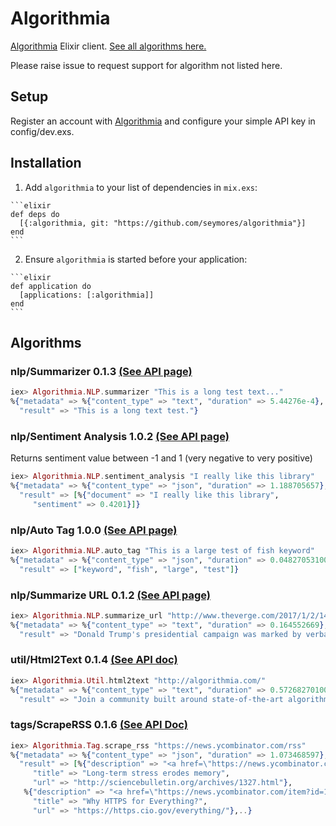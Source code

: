 # Algorithmia

[Algorithmia](http://developers.algorithmia.com) Elixir client.
[See all algorithms here.](https://algorithmia.com/algorithms)

Please raise issue to request support for algorithm not listed here.

## Setup
Register an account with [Algorithmia](http://algorithmia.com) and configure your simple API key in config/dev.exs.

## Installation

  1. Add `algorithmia` to your list of dependencies in `mix.exs`:

    ```elixir
    def deps do
      [{:algorithmia, git: "https://github.com/seymores/algorithmia"}]
    end
    ```

  2. Ensure `algorithmia` is started before your application:

    ```elixir
    def application do
      [applications: [:algorithmia]]
    end
    ```

## Algorithms

### nlp/Summarizer 0.1.3 [(See API page)](https://algorithmia.com/algorithms/nlp/Summarizer)

```elixir
iex> Algorithmia.NLP.summarizer "This is a long test text..."
%{"metadata" => %{"content_type" => "text", "duration" => 5.44276e-4},
  "result" => "This is a long text test."}
```

### nlp/Sentiment Analysis 1.0.2 [(See API page)](https://algorithmia.com/algorithms/nlp/SentimentAnalysis)

Returns sentiment value between -1 and 1 (very negative to very positive)

```elixir
iex> Algorithmia.NLP.sentiment_analysis "I really like this library"
%{"metadata" => %{"content_type" => "json", "duration" => 1.188705657},
  "result" => [%{"document" => "I really like this library",
     "sentiment" => 0.4201}]}
```

### nlp/Auto Tag 1.0.0 [(See API page)](https://algorithmia.com/algorithms/nlp/AutoTag)

```elixir
iex> Algorithmia.NLP.auto_tag "This is a large test of fish keyword"
%{"metadata" => %{"content_type" => "json", "duration" => 0.048270531000000005},
  "result" => ["keyword", "fish", "large", "test"]}
```

### nlp/Summarize URL 0.1.2 [(See API page)](https://algorithmia.com/algorithms/nlp/SummarizeURL)
```elixir
iex> Algorithmia.NLP.summarize_url "http://www.theverge.com/2017/1/2/14143852/donald-trump-courier-safer-than-computer"
%{"metadata" => %{"content_type" => "text", "duration" => 0.164552669},
  "result" => "Donald Trump's presidential campaign was marked by verbal attacks on his opponents, with the candidate aiming public criticism at everyone from Ted Cruz to Hillary Clinton, from Megyn Kelly to Gold Star father Khizr Khan. But now he's got a new target for his complaints: the humble computer. \"I'll tell you what: no computer is safe,\" he said."}
```

### util/Html2Text 0.1.4 [(See API doc)](https://algorithmia.com/algorithms/util/Html2Text)

```elixir
iex> Algorithmia.Util.html2text "http://algorithmia.com/"
%{"metadata" => %{"content_type" => "text", "duration" => 0.5726827010000001},
  "result" => "Join a community built around state-of-the-art algorithm development. Create, share, and build on other algorithms that live in the cloud. Build awesome apps by integrating algorithms via REST. We all struggle from information overload. By connecting to RSS feeds, scraping and summarizing content, we were able to create a smarter RSS client that will help you get more out of your reading time. This demo combines several algorithms from HTML scraping to natural language processing. Content recommendation engines usually require significant backend wiring and infrastructure. We overcame this challenge and built a drop-in (three line) recommendation engine that can be easily integrated into any blog. This demo leverages site mapping and several natural-language processing algorithms. Racy content is difficult to identify in order to filter it out when necessary. We sought a novel approach to this problem by drawing polygons around the face and nose, and then measuring skin tone inside the face area but outside the nose, and look for similar patches in the remaining areas of the image. This demo uses OpenCV for face and nose detection. Navigate Product Hunt like a pro with Product Genius. This Chrome extension uses FP-Growth to surface recommended products from other users who have upvoted the product you are looking at. This is similar to how Amazon's \"Customers Who Bought This Item Also Bought\" recommendations work. Learn how to build and implement your own collaborative filtering recommendation engine today. How likely is your city to be affected by a recession? By analyzing municipal building permit data and applying multiple time series algorithms, we created a live analysis of selected cities’ economic development and trajectory. This demo is an example of acquiring fresh data, applying denoising and regression techniques, and deploying a live model. How is your website viewed by search engines? We created an interactive visualizer by mapping all pages in a given domain, retrieving content from pages and applying the Page Rank algorithm. This demo uses domain mapping techniques and the Page Rank algorithm. \"... people had been working on these algorithms for years, but we'd never heard of them.\" \"... providing the smarts needed to do various tasks in the fields of machine learning, audio and visual processing, and even computer vision.\" \"... until now, [algorithms] have been hidden in academic journals or in other formats that are hard for businesses to find and consume.\" \"... a place for businesses with piles of data to find researchers with a dreamboat algorithm.\" \"... a three-way intersection between machine learning, the API economy, and open source developers' need to monetize their creations\" \"... algorithms, central to the sharing economy, could use a way to be shared themselves.\""}
```  
  
### tags/ScrapeRSS 0.1.6 [(See API Doc)](https://algorithmia.com/algorithms/tags/ScrapeRSS)

```elixir
iex> Algorithmia.Tag.scrape_rss "https://news.ycombinator.com/rss"
%{"metadata" => %{"content_type" => "json", "duration" => 1.073468597},
  "result" => [%{"description" => "<a href=\"https://news.ycombinator.com/item?id=13301097\">Comments</a>",
     "title" => "Long-term stress erodes memory",
     "url" => "http://sciencebulletin.org/archives/1327.html"},
   %{"description" => "<a href=\"https://news.ycombinator.com/item?id=13301280\">Comments</a>",
     "title" => "Why HTTPS for Everything?",
     "url" => "https://https.cio.gov/everything/"},..}
```